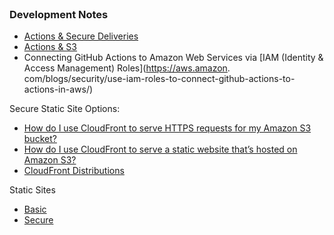 <br>

### Development Notes

* [Actions & Secure Deliveries](https://docs.github.com/en/actions/deployment/security-hardening-your-deployments/configuring-openid-connect-in-amazon-web-services)
* [Actions & S3](https://docs.github.com/en/actions/deployment/security-hardening-your-deployments/configuring-openid-connect-in-amazon-web-services#requesting-the-access-token)
* Connecting GitHub Actions to Amazon Web Services via [IAM (Identity & Access Management) Roles](https://aws.amazon. com/blogs/security/use-iam-roles-to-connect-github-actions-to-actions-in-aws/)

Secure Static Site Options:
* [How do I use CloudFront to serve HTTPS requests for my Amazon S3 bucket?](https://repost.aws/knowledge-center/cloudfront-https-requests-s3)
* [How do I use CloudFront to serve a static website that’s hosted on Amazon S3?](https://repost.aws/knowledge-center/cloudfront-serve-static-website)
* [CloudFront Distributions](https://docs.aws.amazon.com/AmazonCloudFront/latest/DeveloperGuide/distribution-web-values-specify.html)

Static Sites
* [Basic](https://docs.aws.amazon.com/AmazonS3/latest/userguide/HostingWebsiteOnS3Setup.html)
* [Secure](https://docs.aws.amazon.com/AmazonCloudFront/latest/DeveloperGuide/getting-started-secure-static-website-cloudformation-template.html)

<br>
<br>

<br>
<br>

<br>
<br>

<br>
<br>
